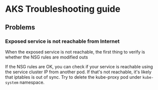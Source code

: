 # AKS Troubleshooting guide

## Problems

### Exposed service is not reachable from Internet

When the exposed service is not reachable, the first thing to verify is whether the NSG rules are modified outs

If the NSG rules are OK, you can check if your service is reachable using the service cluster IP from another pod. 
If that's not reachable, it's likely that iptables is out of sync. 
Try to delete the kube-proxy pod under `kube-system` namespace.

